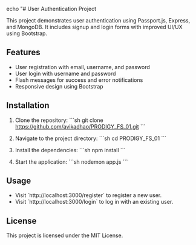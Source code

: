 echo "# User Authentication Project

This project demonstrates user authentication using Passport.js, Express, and MongoDB. It includes signup and login forms with improved UI/UX using Bootstrap.

## Features

- User registration with email, username, and password
- User login with username and password
- Flash messages for success and error notifications
- Responsive design using Bootstrap

## Installation

1. Clone the repository:
   \`\`\`sh
   git clone https://github.com/avikadhao/PRODIGY_FS_01.git
   \`\`\`

2. Navigate to the project directory:
   \`\`\`sh
   cd PRODIGY_FS_01
   \`\`\`

3. Install the dependencies:
   \`\`\`sh
   npm install
   \`\`\`

4. Start the application:
   \`\`\`sh
   nodemon app.js
   \`\`\`

## Usage

- Visit \`http://localhost:3000/register\` to register a new user.
- Visit \`http://localhost:3000/login\` to log in with an existing user.

## License

This project is licensed under the MIT License.
